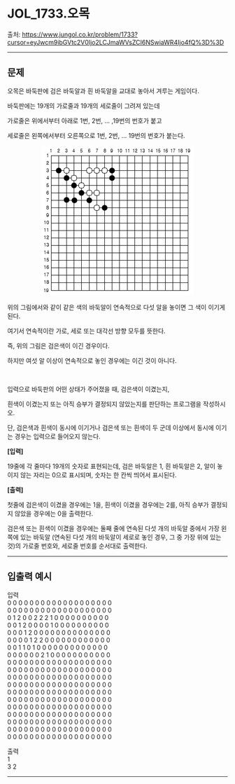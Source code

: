# JOL_1733.오목

출처: https://www.jungol.co.kr/problem/1733?cursor=eyJwcm9ibGVtc2V0Ijo2LCJmaWVsZCI6NSwiaWR4Ijo4fQ%3D%3D

---


## 문제

오목은 바둑판에 검은 바둑알과 흰 바둑알을 교대로 놓아서 겨루는 게임이다. 

바둑판에는 19개의 가로줄과 19개의 세로줄이 그려져 있는데 

가로줄은 위에서부터 아래로 1번, 2번, ... ,19번의 번호가 붙고 

세로줄은 왼쪽에서부터 오른쪽으로 1번, 2번, ... 19번의 번호가 붙는다.

<center>

![문제](./assets/문제.png)

</center>

위의 그림에서와 같이 같은 색의 바둑알이 연속적으로 다섯 알을 놓이면 그 색이 이기게 된다. 

여기서 연속적이란 가로, 세로 또는 대각선 방향 모두를 뜻한다. 

즉, 위의 그림은 검은색이 이긴 경우이다. 

하지만 여섯 알 이상이 연속적으로 놓인 경우에는 이긴 것이 아니다.

 

입력으로 바둑판의 어떤 상태가 주어졌을 때, 검은색이 이겼는지, 

흰색이 이겼는지 또는 아직 승부가 결정되지 않았는지를 판단하는 프로그램을 작성하시오. 

단, 검은색과 흰색이 동시에 이기거나 검은색 또는 흰색이 두 군데 이상에서 동시에 이기는 경우는 입력으로 들어오지 않는다.

**[입력]**

19줄에 각 줄마다 19개의 숫자로 표현되는데, 검은 바둑알은 1, 흰 바둑알은 2, 알이 놓이지 않는 자리는 0으로 표시되며, 숫자는 한 칸씩 띄어서 표시된다.

**[출력]**

첫줄에 검은색이 이겼을 경우에는 1을, 흰색이 이겼을 경우에는 2를, 아직 승부가 결정되지 않았을 경우에는 0을 출력한다.

검은색 또는 흰색이 이겼을 경우에는 둘째 줄에 연속된 다섯 개의 바둑알 중에서 가장 왼쪽에 있는 바둑알 (연속된 다섯 개의 바둑알이 세로로 놓인 경우, 그 중 가장 위에 있는 것)의 가로줄 번호와, 세로줄 번호를 순서대로 출력한다.
 
---

## 입출력 예시

입력  
0 0 0 0 0 0 0 0 0 0 0 0 0 0 0 0 0 0 0   
0 0 0 0 0 0 0 0 0 0 0 0 0 0 0 0 0 0 0   
0 1 2 0 0 2 2 2 1 0 0 0 0 0 0 0 0 0 0   
0 0 1 2 0 0 0 0 1 0 0 0 0 0 0 0 0 0 0   
0 0 0 1 2 0 0 0 0 0 0 0 0 0 0 0 0 0 0   
0 0 0 0 1 2 2 0 0 0 0 0 0 0 0 0 0 0 0   
0 0 1 1 0 1 0 0 0 0 0 0 0 0 0 0 0 0 0   
0 0 0 0 0 0 2 1 0 0 0 0 0 0 0 0 0 0 0    
0 0 0 0 0 0 0 0 0 0 0 0 0 0 0 0 0 0 0      
0 0 0 0 0 0 0 0 0 0 0 0 0 0 0 0 0 0 0   
0 0 0 0 0 0 0 0 0 0 0 0 0 0 0 0 0 0 0  
0 0 0 0 0 0 0 0 0 0 0 0 0 0 0 0 0 0 0     
0 0 0 0 0 0 0 0 0 0 0 0 0 0 0 0 0 0 0  
0 0 0 0 0 0 0 0 0 0 0 0 0 0 0 0 0 0 0   
0 0 0 0 0 0 0 0 0 0 0 0 0 0 0 0 0 0 0  
0 0 0 0 0 0 0 0 0 0 0 0 0 0 0 0 0 0 0     
0 0 0 0 0 0 0 0 0 0 0 0 0 0 0 0 0 0 0  
0 0 0 0 0 0 0 0 0 0 0 0 0 0 0 0 0 0 0  
0 0 0 0 0 0 0 0 0 0 0 0 0 0 0 0 0 0 0  
   
출력  
1  
3 2    

     

---

